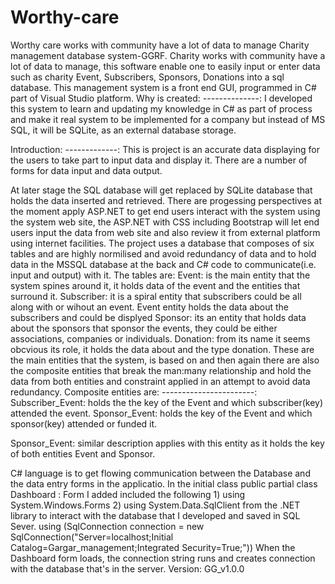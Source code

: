 # Worthy-care
Worthy care works with community have a lot of data to manage
Charity management database system-GGRF.
Charity works with community have a lot of data to manage, this software enable one to easily 
input or enter data such as charity Event, Subscribers, Sponsors, Donations into a sql database.
This management system is a front end GUI, programmed in C# part of Visual Studio platform.
Why is created:
--------------:
I developed this system to learn and updating my knowledge in C# as part of process and make it real system to be implemented 
for a company but instead of MS SQL, it will be SQLite, as an external database storage.   

Introduction:
-------------:
This is project is an accurate data displaying for the users to take part to input data and 
display it.
There are a number of forms for data input and data output.

At later stage the SQL database will get replaced by SQLite database that holds the data inserted 
and retrieved.
There are progessing perspectives at the moment apply ASP.NET to get end users interact with the system 
using the system web site, the ASP.NET with CSS including Bootstrap will let end users input 
the data from web site and also review it from external platform using internet facilities.
The project uses a database that composes of six tables and are highly normilised and avoid redundancy of data and
to hold data in the MSSQL database at the back and C# code to communicate(i.e. input and output) with it.
The tables are: 
	Event: is the main entity that the system spines around it, it holds data of 
		the event and the entities that surround it.
	Subscriber: it is a spiral entity that subscribers could be all  along with or wihout an event.
	            Event entity holds the data about the subscribers and could be displyed
	Sponsor: its an entity that holds data about the sponsors that sponsor the events, they
		 could be either associations, companies or individuals.
	Donation: from its name it seems obcvious its role, it holds the data about and the type
		  donation.
These are the main entities that the system, is based on and then again there are also the composite
entities that break the man:many relationship and hold the data from both entities and constraint 
applied in an attempt to avoid data redundancy.
Composite entities are:
-----------------------:
 Subscriber_Event: holds the the key of the Event and which subscriber(key) attended the event.
 Sponsor_Event: holds the key of the Event and which sponsor(key) attended or funded it.
	
 Sponsor_Event: similar description applies with this entity as it holds the key of both entities
	Event and Sponsor.

C# language is to get flowing communication between the Database and the data entry forms in the
	applicatio.
In the initial class public partial class Dashboard : Form
 I added included the following 
	1) using System.Windows.Forms
	2) using System.Data.SqlClient 
from the .NET library to interact with the database that I developed and saved in SQL Sever.
using (SqlConnection connection = new SqlConnection("Server=localhost;Initial Catalog=Gargar_management;Integrated Security=True;"))
When the Dashboard form loads, the connection string runs and creates connection with the database that's in the server.
Version: GG_v1.0.0
